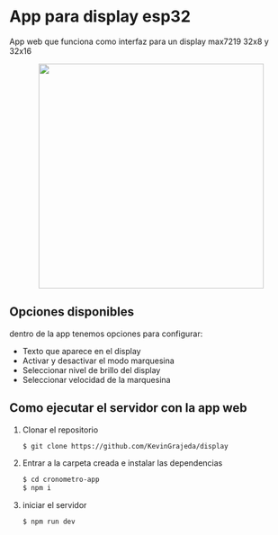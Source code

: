 # App para display esp32
App web que funciona como interfaz para un display max7219 32x8 y 32x16
<div align="center">
   <img src="https://github.com/KevinGrajeda/display/assets/60023139/a518695d-3d0a-4481-979e-672ed55adf27" height="400">
</div>

## Opciones disponibles
dentro de la app tenemos opciones para configurar:
- Texto que aparece en el display
- Activar y desactivar el modo marquesina
- Seleccionar nivel de brillo del display
- Seleccionar velocidad de la marquesina

## Como ejecutar el servidor con la app web
1. Clonar el repositorio
   ```sh
   $ git clone https://github.com/KevinGrajeda/display
   ```
3. Entrar a la carpeta creada e instalar las dependencias
   ```sh
   $ cd cronometro-app
   $ npm i
   ```
4. iniciar el servidor 
   ```sh
   $ npm run dev
   ```
